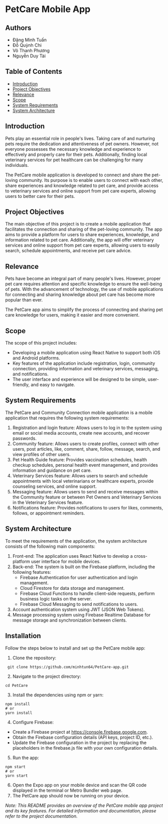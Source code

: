 # PetCare Mobile App

## Authors
* Đặng Minh Tuấn
* Đỗ Quỳnh Chi
* Võ Thanh Phương
* Nguyễn Duy Tài

## Table of Contents
* [Introduction](#introduction)
* [Project Objectives](#project-objectives)
* [Relevance](#relevance)
* [Scope](#scope)
* [System Requirements](#system-requirements)
* [System Architecture](#system-architecture)

## Introduction <a id="introduction"></a>
Pets play an essential role in people's lives. Taking care of and nurturing pets require the dedication and attentiveness of pet owners. However, not everyone possesses the necessary knowledge and experience to effectively and properly care for their pets. Additionally, finding local veterinary services for pet healthcare can be challenging for many individuals.

The PetCare mobile application is developed to connect and share the pet-loving community. Its purpose is to enable users to connect with each other, share experiences and knowledge related to pet care, and provide access to veterinary services and online support from pet care experts, allowing users to better care for their pets.

## Project Objectives <a id="project-objectives"></a>
The main objective of this project is to create a mobile application that facilitates the connection and sharing of the pet-loving community. The app aims to provide a platform for users to share experiences, knowledge, and information related to pet care. Additionally, the app will offer veterinary services and online support from pet care experts, allowing users to easily search, schedule appointments, and receive pet care advice.

## Relevance <a id="relevance"></a>
Pets have become an integral part of many people's lives. However, proper pet care requires attention and specific knowledge to ensure the well-being of pets. With the advancement of technology, the use of mobile applications for connecting and sharing knowledge about pet care has become more popular than ever.

The PetCare app aims to simplify the process of connecting and sharing pet care knowledge for users, making it easier and more convenient.

## Scope <a id="scope"></a>
The scope of this project includes:

* Developing a mobile application using React Native to support both iOS and Android platforms.
* Key features of the application include registration, login, community connection, providing information and veterinary services, messaging, and notifications.
* The user interface and experience will be designed to be simple, user-friendly, and easy to navigate.

## System Requirements <a id="system-requirements"></a>
The PetCare and Community Connection mobile application is a mobile application that requires the following system requirements:

1.  Registration and login feature: Allows users to log in to the system using email or social media accounts, create new accounts, and recover passwords.
2.  Community feature: Allows users to create profiles, connect with other users, post articles, like, comment, share, follow, message, search, and view profiles of other users.
3.  Pet Health Guide feature: Provides vaccination schedules, health checkup schedules, personal health event management, and provides information and guidance on pet care.
4.  Veterinary Services feature: Allows users to search and schedule appointments with local veterinarians or healthcare experts, provide counseling services, and online support.
5.  Messaging feature: Allows users to send and receive messages within the Community feature or between Pet Owners and Veterinary Services in the Veterinary Services feature.
6.  Notifications feature: Provides notifications to users for likes, comments, follows, or appointment reminders.

## System Architecture <a id="system-architecture"></a>
To meet the requirements of the application, the system architecture consists of the following main components:

1.  Front-end: The application uses React Native to develop a cross-platform user interface for mobile devices.
2.  Back-end: The system is built on the Firebase platform, including the following features:
    * Firebase Authentication for user authentication and login management.
    * Cloud Firestore for data storage and management.
    * Firebase Cloud Functions to handle client-side requests, perform business logic tasks on the server.
    * Firebase Cloud Messaging to send notifications to users.
3. Account authentication system using JWT (JSON Web Tokens).
4. Message processing system using Firebase Realtime Database for message storage and synchronization between clients.

## Installation
Follow the steps below to install and set up the PetCare mobile app:

1. Clone the repository:

  ```
   git clone https://github.com/minhtun64/PetCare-app.git
  ```
2. Navigate to the project directory:
  ```
  cd PetCare
  ```
3. Install the dependencies using npm or yarn:
  ```
  npm install
  # or
  yarn install
  ```
4. Configure Firebase:
* Create a Firebase project at https://console.firebase.google.com.
* Obtain the Firebase configuration details (API keys, project ID, etc.).
* Update the Firebase configuration in the project by replacing the placeholders in the firebase.js file with your own configuration details.
5. Run the app:
  ```
  npm start
  # or
  yarn start
  ```
6. Open the Expo app on your mobile device and scan the QR code displayed in the terminal or Metro Bundler web page.
7. The PetCare app should now be running on your device.

*Note: This README provides an overview of the PetCare mobile app project and its key features. For detailed information and documentation, please refer to the project documentation.*
